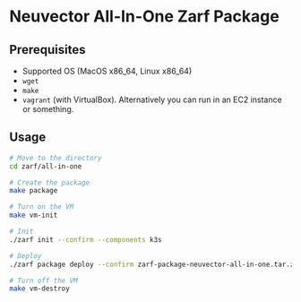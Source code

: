 # Neuvector All-In-One Zarf Package

## Prerequisites

* Supported OS (MacOS x86_64, Linux x86_64)
* `wget`
* `make`
* `vagrant` (with VirtualBox). Alternatively you can run in an EC2 instance or something.

## Usage

```bash
# Move to the directory
cd zarf/all-in-one

# Create the package
make package

# Turn on the VM
make vm-init

# Init
./zarf init --confirm --components k3s

# Deploy
./zarf package deploy --confirm zarf-package-neuvector-all-in-one.tar.zst

# Turn off the VM
make vm-destroy
```
